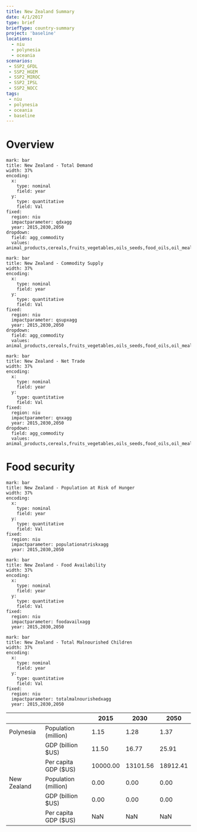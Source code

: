 ```yaml
---
title: New Zealand Summary
date: 4/1/2017
type: brief
briefType: country-summary
project: 'baseline'
locations:
  - niu
  - polynesia
  - oceania
scenarios:
 - SSP2_GFDL
 - SSP2_HGEM
 - SSP2_MIROC
 - SSP2_IPSL
 - SSP2_NOCC
tags:
 - niu
 - polynesia
 - oceania
 - baseline
---
```

# Overview 

```chart
mark: bar
title: New Zealand - Total Demand
width: 37%
encoding:
  x:
    type: nominal
    field: year
  y:
    type: quantitative
    field: Val
fixed:
  region: niu
  impactparameter: qdxagg
  year: 2015,2030,2050
dropdown:
  field: agg_commodity
  values: animal_products,cereals,fruits_vegetables,oils_seeds,food_oils,oil_meals,other,pulses,roots_tubers,sugar
```

```chart
mark: bar
title: New Zealand - Commodity Supply
width: 37%
encoding:
  x:
    type: nominal
    field: year
  y:
    type: quantitative
    field: Val
fixed:
  region: niu
  impactparameter: qsupxagg
  year: 2015,2030,2050
dropdown:
  field: agg_commodity
  values: animal_products,cereals,fruits_vegetables,oils_seeds,food_oils,oil_meals,other,pulses,roots_tubers,sugar
```

```chart
mark: bar
title: New Zealand - Net Trade
width: 37%
encoding:
  x:
    type: nominal
    field: year
  y:
    type: quantitative
    field: Val
fixed:
  region: niu
  impactparameter: qnxagg
  year: 2015,2030,2050
dropdown:
  field: agg_commodity
  values: animal_products,cereals,fruits_vegetables,oils_seeds,food_oils,oil_meals,other,pulses,roots_tubers,sugar
```

# Food security

```chart
mark: bar
title: New Zealand - Population at Risk of Hunger
width: 37%
encoding:
  x:
    type: nominal
    field: year
  y:
    type: quantitative
    field: Val
fixed:
  region: niu
  impactparameter: populationatriskxagg
  year: 2015,2030,2050
```

```chart
mark: bar
title: New Zealand - Food Availability
width: 37%
encoding:
  x:
    type: nominal
    field: year
  y:
    type: quantitative
    field: Val
fixed:
  region: niu
  impactparameter: foodavailxagg
  year: 2015,2030,2050
```

```chart
mark: bar
title: New Zealand - Total Malnourished Children
width: 37%
encoding:
  x:
    type: nominal
    field: year
  y:
    type: quantitative
    field: Val
fixed:
  region: niu
  impactparameter: totalmalnourishedxagg
  year: 2015,2030,2050
```

|   |   | 2015 | 2030 | 2050 |
|---|---|---|---|---|
| Polynesia | Population (million) | 1.15 | 1.28 | 1.37 |
|  | GDP (billion $US) | 11.50 | 16.77 | 25.91 |
|  | Per capita GDP ($US) | 10000.00 | 13101.56 | 18912.41 |
| New Zealand | Population (million) | 0.00 | 0.00 | 0.00 |
|  | GDP (billion $US) | 0.00 | 0.00 | 0.00 |
|  | Per capita GDP ($US) | NaN| NaN| NaN|